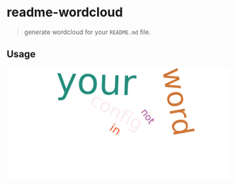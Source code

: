 # readme-wordcloud

> generate wordcloud for your `README.md` file.

## Usage

![word-cloud](./word-cloud.png)